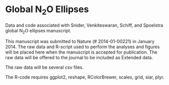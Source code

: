 Global N<sub>2</sub>O Ellipses
==============================

Data and code associated with Snider, Venkiteswaran, Schiff, and Spoelstra global N<sub>2</sub>O ellipses manuscript.

This manuscript was submitted to Nature (# 2014-01-00221) in January 2014. The raw data and R-script used to perform the analyses and figures will be placed here when the manuscript is accepted for publication. The raw data will be offered to the journal to be included as Extended data.

The raw data will be several csv files. 

The R-code requires ggplot2, reshape, RColorBrewer, scales, grid, siar, plyr.

